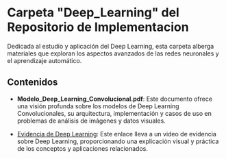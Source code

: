 # Carpeta "Deep_Learning" del Repositorio de Implementacion

Dedicada al estudio y aplicación del Deep Learning, esta carpeta alberga materiales que exploran los aspectos avanzados de las redes neuronales y el aprendizaje automático.

## Contenidos

- **Modelo_Deep_Learning_Convolucional.pdf**: Este documento ofrece una visión profunda sobre los modelos de Deep Learning Convolucionales, su arquitectura, implementación y casos de uso en problemas de análisis de imágenes y datos visuales.

- [Evidencia de Deep Learning](https://www.youtube.com/watch?v=WVavTEa8yoE): Este enlace lleva a un video de evidencia sobre Deep Learning, proporcionando una explicación visual y práctica de los conceptos y aplicaciones relacionados.


